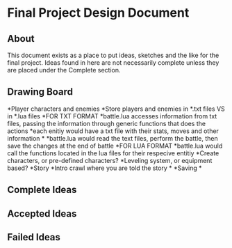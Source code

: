 Final Project Design Document
=============================

About
-----------------------------
This document exists as a place to put ideas, sketches and the like for the final project.  Ideas found in here are not necessarily complete unless they are placed under the Complete section.

Drawing Board
-----------------------------
*Player characters and enemies
	*Store players and enemies in *.txt files VS in *.lua files
		*FOR TXT FORMAT
			*battle.lua accesses information from txt files, passing the information through generic functions that does the actions
			*each enitiy would have a txt file with their stats, moves and other information
			*
			*battle.lua would read the text files, perform the battle, then save the changes at the end of battle
		*FOR LUA FORMAT
			*battle.lua would call the functions located in the lua files for their respecive entitiy
	*Create characters, or pre-defined characters?
	*Leveling system, or equipment based?
*Story
	*Intro crawl where you are told the story
		*
*Saving
	*

Complete Ideas
-----------------------------

Accepted Ideas
-----------------------------

Failed Ideas
-----------------------------
